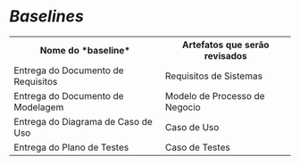 # *Baselines*

<table>
<tr><th>Nome do *baseline*</th><th>Artefatos que serão revisados</th></tr>
<tr><td> Entrega do Documento de Requisitos</td><td>Requisitos de Sistemas</td></tr>
<tr><td>Entrega do Documento de Modelagem</td><td>Modelo de Processo de Negocio</td></tr>
<tr><td>Entrega do Diagrama de Caso de Uso</td><td>Caso de Uso</td></tr>
<tr><td>Entrega do Plano de Testes</td><td>Caso de Testes</td></tr>
</table>
